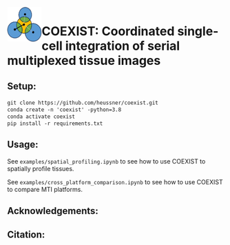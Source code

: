 <img align="left" width="80" height="80" src="assets/coexist.png" alt="icon">

# COEXIST: Coordinated single-cell integration of serial multiplexed tissue images

## Setup:
```
git clone https://github.com/heussner/coexist.git
conda create -n 'coexist' -python=3.8
conda activate coexist
pip install -r requirements.txt
```

## Usage:
See ```examples/spatial_profiling.ipynb``` to see how to use COEXIST to spatially profile tissues.

See ```examples/cross_platform_comparison.ipynb``` to see how to use COEXIST to compare MTI platforms.

## Acknowledgements:

## Citation:
